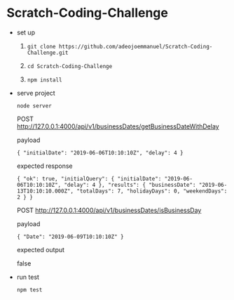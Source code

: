 # Scratch-Coding-Challenge

- set up 

	1) `git clone https://github.com/adeojoemmanuel/Scratch-Coding-Challenge.git`

	2) `cd Scratch-Coding-Challenge`

	3) `npm install`

- serve project 

	`node server`

	POST http://127.0.0.1:4000/api/v1/businessDates/getBusinessDateWithDelay

	payload 

	`{
	  "initialDate": "2019-06-06T10:10:10Z",
	  "delay": 4
	}`

	expected response

	`{
	    "ok": true,
	    "initialQuery": {
	        "initialDate": "2019-06-06T10:10:10Z",
	        "delay": 4
	    },
	    "results": {
	        "businessDate": "2019-06-13T10:10:10.000Z",
	        "totalDays": 7,
	        "holidayDays": 0,
	        "weekendDays": 2
	    }
	}`

	POST http://127.0.0.1:4000/api/v1/businessDates/isBusinessDay

	payload

	`{
	  "Date": "2019-06-09T10:10:10Z"
	}`

	expected output

	false

- run test

	`npm test`
